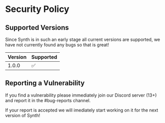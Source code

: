 # Security Policy

## Supported Versions

Since Synth is in such an early stage all current versions are supported,
we have not currently found any bugs so that is great!

| Version | Supported          |
| ------- | ------------------ |
| 1.0.0   | :white_check_mark: |

## Reporting a Vulnerability

If you find a vulnerability please immediately join our Discord server (13+)
and report it in the #bug-reports channel.

If your report is accepted we will imediately start working on it for the next version of Synth!
